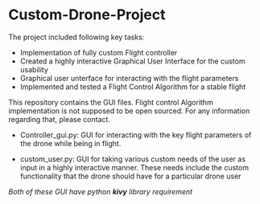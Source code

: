 # Custom-Drone-Project

The project included following key tasks:
  - Implementation of fully custom Flight controller
  - Created a highly interactive Graphical User Interface for the custom usability
  - Graphical user unterface for interacting with the flight parameters
  - Implemented and tested a Flight Control Algorithm for a stable flight

This repository contains the GUI files.
Flight control Algorithm implementation is not supposed to be open sourced. For any information regarding that, please contact.

- Controller_gui.py:
  GUI for interacting with the key flight parameters of the drone while being in flight.
  
- custom_user.py:
  GUI for taking various custom needs of the user as input in a highly interactive manner. These needs include the custom functionality that the drone should have for a particular drone user
  
*Both of these GUI have python **kivy** library requirement*


